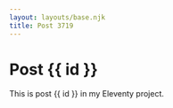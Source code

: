 ```yaml
---
layout: layouts/base.njk
title: Post 3719
---
```


# Post {{ id }}

This is post {{ id }} in my Eleventy project.
